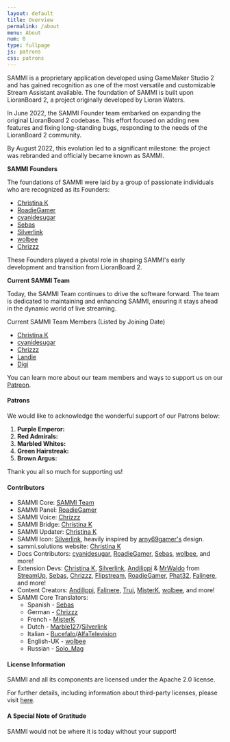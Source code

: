 ```yaml
---
layout: default
title: Overview
permalink: /about
menu: About
num: 0
type: fullpage
js: patrons
css: patrons
---
```


SAMMI is a proprietary application developed using GameMaker Studio 2 and has gained recognition as one of the most versatile and customizable Stream Assistant available. The foundation of SAMMI is built upon LioranBoard 2, a project originally developed by Lioran Waters.

In June 2022, the SAMMI Founder team embarked on expanding the original LioranBoard 2 codebase. This effort focused on adding new features and fixing long-standing bugs, responding to the needs of the LioranBoard 2 community.

By August 2022, this evolution led to a significant milestone: the project was rebranded and officially became known as SAMMI.

**SAMMI Founders**

The foundations of SAMMI were laid by a group of passionate individuals who are recognized as its Founders:

- [Christina K](https://twitter.com/christina_kral)
- [RoadieGamer](https://twitter.com/roadiegamer)
- [cyanidesugar](https://twitter.com/cyanidesugar_)
- [Sebas](https://twitter.com/SebasCoding) 
- [Silverlink](https://github.com/XSilverlink)
- [wolbee](https://twitter.com/justwolb)
- [Chrizzz](https://twitter.com/chrizzz1508)

These Founders played a pivotal role in shaping SAMMI's early development and transition from LioranBoard 2.

**Current SAMMI Team**

Today, the SAMMI Team continues to drive the software forward. The team is dedicated to maintaining and enhancing SAMMI, ensuring it stays ahead in the dynamic world of live streaming.

Current SAMMI Team Members (Listed by Joining Date)

- [Christina K](https://twitter.com/christina_kral)
- [cyanidesugar](https://twitter.com/cyanidesugar_)
- [Chrizzz](https://twitter.com/chrizzz1508)
- [Landie](https://twitter.com/Landie__)
- [Digi](https://twitter.com/Digi_Bunny)

You can learn more about our team members and ways to support us on our [Patreon](https://www.patreon.com/sammidevs).

#### Patrons
<div id="patrons" markdown="1">
We would like to acknowledge the wonderful support of our Patrons below:

<ol id="patronList">
<li> 
<b>Purple Emperor: </b> <span id="purpleEmperor"></span>
</li>
<li> 
<b>Red Admirals: </b><span id="redAdmiral"></span>
</li>
<li> 
<b>Marbled Whites: </b><span id="marbledWhite"></span>
</li>
<li> 
<b>Green Hairstreak: </b><span id="greenHairstreak"></span>
</li>
<li> 
<b>Brown Argus: </b> <span id="brownArgus"></span>
</li>
</ol>



Thank you all so much for supporting us!
</div>

#### Contributors
- SAMMI Core: [SAMMI Team](https://www.patreon.com/sammidevs)
- SAMMI Panel: [RoadieGamer](https://twitter.com/roadiegamer)
- SAMMI Voice: [Chrizzz](https://github.com/Chrizzz-1508)
- SAMMI Bridge: [Christina K](https://github.com/christinna9031)
- SAMMI Updater: [Christina K](https://github.com/christinna9031)
- SAMMI Icon: [Silverlink](https://github.com/XSilverlink), heavily inspired by [arny69gamer's](https://twitch.tv/retromilitia) design.
- sammi.solutions website: [Christina K](https://github.com/christinna9031)
- Docs Contributors: [cyanidesugar](https://twitter.com/cyanidesugar_), [RoadieGamer](https://twitter.com/roadiegamer), [Sebas](https://twitter.com/SebasCoding), [wolbee](https://twitter.com/justwolb), and more!
- Extension Devs: [Christina K](https://github.com/christinna9031), [Silverlink](https://github.com/XSilverlink), [Andilippi](https://www.youtube.com/c/Andilippi/videos) & [MrWaldo](https://github.com/WaldoAndFriends) from [StreamUp](https://streamup.tips/), [Sebas](https://github.com/SebasF1349), [Chrizzz](https://github.com/Chrizzz-1508), [Flipstream](https://flipstream.org/), [RoadieGamer](https://twitter.com/roadiegamer), [Phat32](https://twitter.com/ThePhat32), [Falinere](https://twitter.com/Falinere), and more!
- Content Creators: [Andilippi](https://www.youtube.com/@Andilippi), [Falinere](https://www.youtube.com/@Falinere), [Trui](https://www.youtube.com/@trui), [MisterK](https://www.youtube.com/@Kamelot781), [wolbee](https://www.youtube.com/@wolbee), and more!
- SAMMI Core Translators: 
    - Spanish - [Sebas](https://twitter.com/SebasCoding)
    - German - [Chrizzz](https://github.com/Chrizzz-1508)
    - French - [MisterK](https://www.youtube.com/@Kamelot781)
    - Dutch - [Marble127](https://www.youtube.com/c/marble127nl)/[Silverlink](https://github.com/XSilverlink)
    - Italian - [Bucefalo](https://www.twitch.tv/bucefalo_rome)/[AlfaTelevision](https://www.twitch.tv/alfatelevision)
    - English-UK - [wolbee](https://www.youtube.com/@wolbee)
    - Russian - [Solo_Mag](https://www.twitch.tv/solo_mag)

#### License Information

SAMMI and all its components are licensed under the Apache 2.0 license.

For further details, including information about third-party licenses, please visit [here](https://github.com/SAMMISolutions/SAMMI-Official/tree/main/Licenses).

#### A Special Note of Gratitude

SAMMI would not be where it is today without your support!
  
